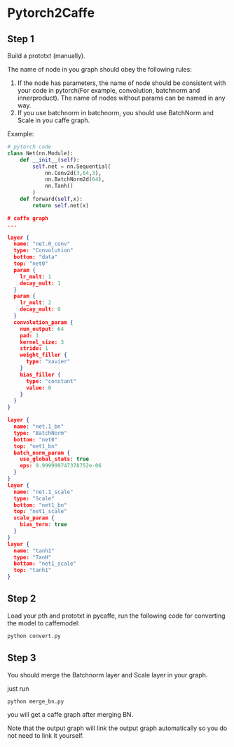 # Pytorch2Caffe
## Step 1

Build a prototxt (manually).

The name of node in you graph should obey the following rules:

1. If the node has parameters, the name of node should be consistent with your code in pytorch(For example, convolution, batchnorm and innerproduct). The name of nodes without params can be named in any way.
2. If you use batchnorm in batchnorm, you should use BatchNorm and Scale in you caffe graph.

Example:

```python
# pytorch code
class Net(nn.Module):
    def __init__(self):
        self.net = nn.Sequential(
        	nn.Conv2d(3,64,3),
            nn.BatchNorm2d(64),
            nn.Tanh()
        )
    def forward(self,x):
        return self.net(x)
```

```json
# caffe graph
...

layer {
  name: "net.0_conv"
  type: "Convolution"
  bottom: "data"
  top: "net0"
  param {
    lr_mult: 1
    decay_mult: 1
  }
  param {
    lr_mult: 2
    decay_mult: 0
  }
  convolution_param {
    num_output: 64
    pad: 1
    kernel_size: 3
    stride: 1
    weight_filler {
      type: "xavier"
    }
    bias_filler {
      type: "constant"
      value: 0
    }
  }
}

layer {
  name: "net.1_bn"
  type: "BatchNorm"
  bottom: "net0"
  top: "net1_bn"
  batch_norm_param {
    use_global_stats: true
    eps: 9.999999747378752e-06
  }
}
layer {
  name: "net.1_scale"
  type: "Scale"
  bottom: "net1_bn"
  top: "net1_scale"
  scale_param {
    bias_term: true
  }
}
layer {
  name: "tanh1"
  type: "TanH"
  bottom: "net1_scale"
  top: "tanh1"
}
```

## Step 2

Load your pth and prototxt in pycaffe, run the following code for converting the model to caffemodel:

```cmd
python convert.py
```

## Step 3

You should merge the Batchnorm layer and Scale layer in your graph.

just run

```cmd
python merge_bn.py
```

you will get a caffe graph after merging BN.

Note that the output graph will link the output graph automatically so you do not need to link it yourself.

